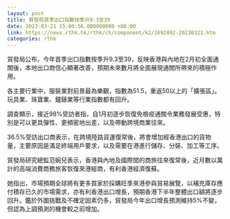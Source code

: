 ```yaml
---
layout: post
title: 貿發局首季出口指數按季升9.3至39
date: 2023-03-21 15:00:56.000000000 +08:00
link: https://news.rthk.hk/rthk/ch/component/k2/1692892-20230321.htm
categories: rthk
---
```


貿發局公布，今年首季出口指數按季升9.3至39，反映香港與內地在2月初全面通關後，本地出口商信心顯著改善，預期未來數月將全面展現通關所帶來的積極作用。

各主要行業中，服裝業對前景最為樂觀，指數為51.5，重返50以上的「擴張區」。玩具業、珠寶業、鐘錶業等行業指數都有回升。

調查顯示，接近98%受訪者指，自1月初逐步恢復免檢疫通關令業務發展受惠，特別是可以更具彈性、更頻密地出差，以及帶動跨境商業往來。

36.5%受訪出口商表示，在跨境陸路貨運復常後，將會增加經香港出口的貨物量，主要原因是滿足終端用戶要求，以及需要在港進行儲存、分裝、加工等工序。

貿發局研究總監范婉兒表示，香港與內地及國際間的商旅往來復常後，近月數以萬計的高端消費商務旅客恢復來港經商，有利香港經濟復蘇。 

她指出，市場預期全球將有更多買家於採購旺季來港參與貿易展覽，以補充庫存應付積存已久的市場需求，亦有利香港出口增長，預期香港下半年整體出口額將逐步回升。鑑於外圍挑戰及不確定因素仍多，貿發局今年出口增長預測維持5%不變，但認為上調預測的機會較之前增加。
